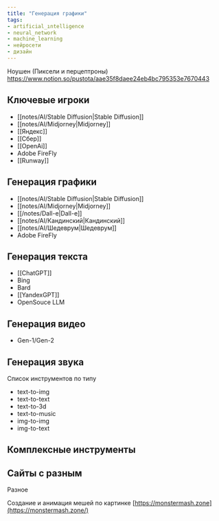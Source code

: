 ```yaml
---
title: "Генерация графики"
tags:
- artificial_ıntelligence
- neural_network
- machine_learning
- нейросети
- дизайн
---
```


Ноушен (Пиксели и перцептроны)
https://www.notion.so/pustota/aae35f8daee24eb4bc795353e7670443

## Ключевые игроки

- [[notes/AI/Stable Diffusion|Stable Diffusion]]
- [[notes/AI/Midjorney|Midjorney]]
- [[Яндекс]] 
- [[Сбер]]
- [[OpenAi]]
- Adobe FireFly
- [[Runway]]

## Генерация графики

- [[notes/AI/Stable Diffusion|Stable Diffusion]]
- [[notes/AI/Midjorney|Midjorney]]
- [[/notes/Dall-e|Dall-e]]
- [[notes/AI/Кандинский|Кандинский]]
- [[notes/AI/Шедеврум|Шедеврум]]
- Adobe FireFly

## Генерация текста
- [[ChatGPT]]
- Bing
- Bard
- [[YandexGPT]]
- OpenSouce LLM

## Генерация видео
- Gen-1/Gen-2

## Генерация звука



Список инструментов по типу

- text-to-img
- text-to-text
- text-to-3d
- text-to-music
- img-to-img
- img-to-text

## Комплексные инструменты

## Сайты с разным


Разное

Создание и анимация мешей по картинке
[https://monstermash.zone](https://monstermash.zone/)
